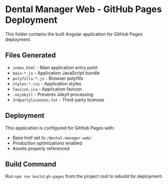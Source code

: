 # Dental Manager Web - GitHub Pages Deployment

This folder contains the built Angular application for GitHub Pages deployment.

## Files Generated
- `index.html` - Main application entry point
- `main-*.js` - Application JavaScript bundle
- `polyfills-*.js` - Browser polyfills
- `styles-*.css` - Application styles
- `favicon.ico` - Application favicon
- `.nojekyll` - Prevents Jekyll processing
- `3rdpartylicenses.txt` - Third-party licenses

## Deployment
This application is configured for GitHub Pages with:
- Base href set to `/dental-manager-web/`
- Production optimizations enabled
- Assets properly referenced

## Build Command
Run `npm run build:gh-pages` from the project root to rebuild for deployment.
